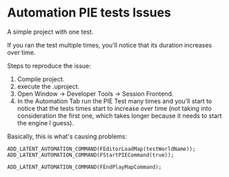 # Automation PIE tests Issues

A simple project with one test.

If you ran the test multiple times, you'll notice that its duration increases over time.

Steps to reproduce the issue:

 1. Compile project.
 2. execute the .uproject.
 3. Open Window -> Developer Tools -> Session Frontend.
 4. In the Automation Tab run the PIE Test many times and you'll start to notice that the tests times start to increase over time (not taking into consideration the first one, which takes longer because it needs to start the engine I guess).  

Basically, this is what's causing problems:

    ADD_LATENT_AUTOMATION_COMMAND(FEditorLoadMap(testWorldName));
    ADD_LATENT_AUTOMATION_COMMAND(FStartPIECommand(true));

    ADD_LATENT_AUTOMATION_COMMAND(FEndPlayMapCommand);

